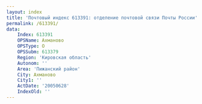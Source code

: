 ```yaml
---
layout: index
title: 'Почтовый индекс 613391: отделение почтовой связи Почты России'
permalink: /613391/
data:
    Index: 613391
    OPSName: Ахманово
    OPSType: О
    OPSSubm: 613379
    Region: 'Кировская область'
    Autonom: ''
    Area: 'Пижанский район'
    City: Ахманово
    City1: ''
    ActDate: '20050628'
    IndexOld: ''
---
```

